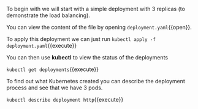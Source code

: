 To begin with we will start with a simple deployment with 3 replicas (to demonstrate the load balancing).

You can view the content of the file by opening `deployment.yaml`{{open}}.

To apply this deployment we can just run 
`kubectl apply -f deployment.yaml`{{execute}}

You can then use **kubectl** to view the status of the deployments

`kubectl get deployments`{{execute}}

To find out what Kubernetes created you can describe the deployment process and see that we have 3 pods.

`kubectl describe deployment http`{{execute}}
